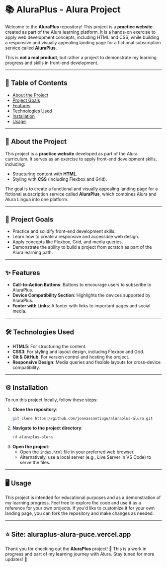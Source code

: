 # 📚 AluraPlus - Alura Project

Welcome to the **AluraPlus** repository! This project is a **practice website** created as part of the Alura learning platform. It is a hands-on exercise to apply web development concepts, including HTML and CSS, while building a responsive and visually appealing landing page for a fictional subscription service called **AluraPlus**.

This is **not a real product**, but rather a project to demonstrate my learning progress and skills in front-end development. 

---

## 📑 Table of Contents

- [About the Project](#about-the-project)
- [Project Goals](#project-goals)
- [Features](#features)
- [Technologies Used](#technologies-used)
- [Installation](#installation)
- [Usage](#usage)
---

## 🚀 About the Project

This project is a **practice website** developed as part of the Alura curriculum. It serves as an exercise to apply front-end development skills, including:

- Structuring content with **HTML**. 
- Styling with **CSS** (including Flexbox and Grid). 

The goal is to create a functional and visually appealing landing page for a fictional subscription service called **AluraPlus**, which combines Alura and Alura Língua into one platform. 

---

## 🎯 Project Goals

- Practice and solidify front-end development skills. 
- Learn how to create a responsive and accessible web design. 
- Apply concepts like Flexbox, Grid, and media queries. 
- Demonstrate the ability to build a project from scratch as part of the Alura learning path. 

---

## ✨ Features

- **Call-to-Action Buttons**: Buttons to encourage users to subscribe to AluraPlus. 
- **Device Compatibility Section**: Highlights the devices supported by AluraPlus. 
- **Footer with Links**: A footer with links to important pages and social media. 

---

## 🛠️ Technologies Used

- **HTML5**: For structuring the content. 
- **CSS3**: For styling and layout design, including Flexbox and Grid. 
- **Git & GitHub**: For version control and hosting the project. 
- **Responsive Design**: Media queries and flexible layouts for cross-device compatibility. 

---

## ⚙️ Installation

To run this project locally, follow these steps:

1. **Clone the repository**:
   ```bash
   git clone https://github.com/joanassantiago/aluraplus-alura.git
   ```
2. **Navigate to the project directory**:
   ```bash
   cd aluraplus-alura
   ```
3. **Open the project**:
   - Open the `index.html` file in your preferred web browser. 
   - Alternatively, use a local server (e.g., Live Server in VS Code) to serve the files. 

---

## 🖥️ Usage

This project is intended for educational purposes and as a demonstration of my learning progress. Feel free to explore the code and use it as a reference for your own projects. If you'd like to customize it for your own landing page, you can fork the repository and make changes as needed. 

---
## ⭐ Site: aluraplus-alura-puce.vercel.app

Thank you for checking out the **AluraPlus** project! 🙌 This is a work in progress and part of my learning journey with Alura. Stay tuned for more updates! 🚀

